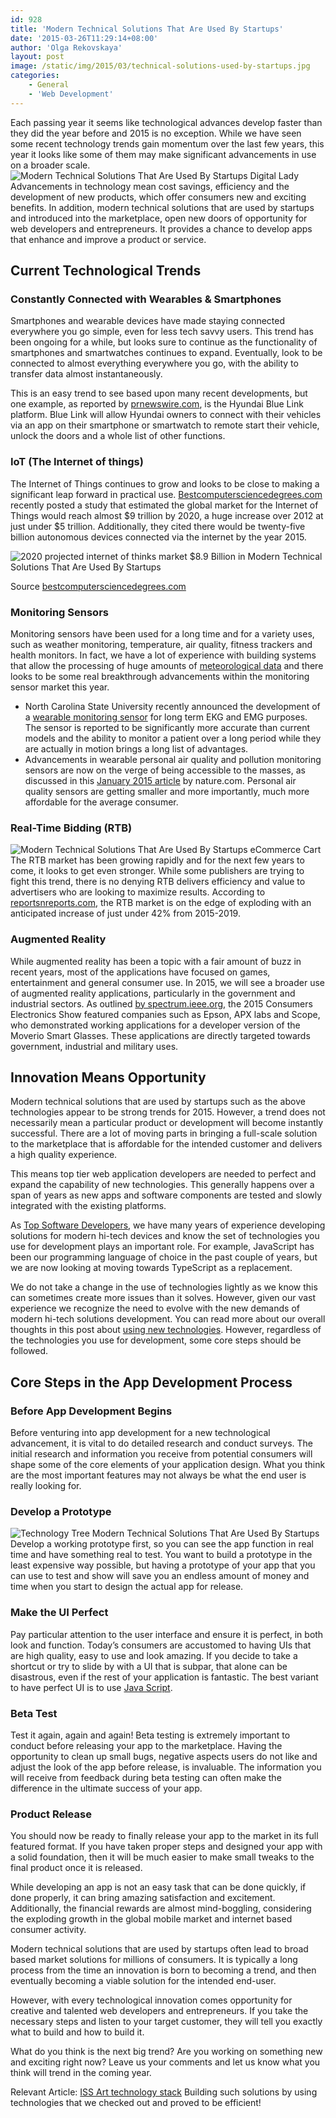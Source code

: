 ```yaml
---
id: 928
title: 'Modern Technical Solutions That Are Used By Startups'
date: '2015-03-26T11:29:14+08:00'
author: 'Olga Rekovskaya'
layout: post
image: /static/img/2015/03/technical-solutions-used-by-startups.jpg
categories:
    - General
    - 'Web Development'
---
```


Each passing year it seems like technological advances develop faster than they did the year before and 2015 is no exception. While we have seen some recent technology trends gain momentum over the last few years, this year it looks like some of them may make significant advancements in use on a broader scale.
![ Modern Technical Solutions That Are Used By Startups Digital Lady](/static/img/2015/03/startup-technological-advaces-300x212.jpg)Advancements in technology mean cost savings, efficiency and the development of new products, which offer consumers new and exciting benefits. In addition, modern technical solutions that are used by startups and introduced into the marketplace, open new doors of opportunity for web developers and entrepreneurs. It provides a chance to develop apps that enhance and improve a product or service.

## Current Technological Trends

### Constantly Connected with Wearables & Smartphones

Smartphones and wearable devices have made staying connected everywhere you go simple, even for less tech savvy users. This trend has been ongoing for a while, but looks sure to continue as the functionality of smartphones and smartwatches continues to expand. Eventually, look to be connected to almost everything everywhere you go, with the ability to transfer data almost instantaneously.

This is an easy trend to see based upon many recent developments, but one example, as reported by [prnewswire.com](http://www.prnewswire.com/news-releases/hyundai-blue-link-to-debut-smartwatch-app-with-voice-recognition-at-2015-consumer-electronics-show-and-pepcoms-digital-experience-300013816.html), is the Hyundai Blue Link platform. Blue Link will allow Hyundai owners to connect with their vehicles via an app on their smartphone or smartwatch to remote start their vehicle, unlock the doors and a whole list of other functions.

### IoT (The Internet of things)

The Internet of Things continues to grow and looks to be close to making a significant leap forward in practical use. [Bestcomputersciencedegrees.com](http://www.bestcomputersciencedegrees.com/internet-of-things/) recently posted a study that estimated the global market for the Internet of Things would reach almost $9 trillion by 2020, a huge increase over 2012 at just under $5 trillion. Additionally, they cited there would be twenty-five billion autonomous devices connected via the internet by the year 2015.

![2020 projected internet of thinks market $8.9 Billion in Modern Technical Solutions That Are Used By Startups](/static/img/2015/03/Internet_of_Everything-smaller-snippet-of-9-billion.jpg)

Source [bestcomputersciencedegrees.com](http://www.bestcomputersciencedegrees.com/internet-of-things/)

### Monitoring Sensors

Monitoring sensors have been used for a long time and for a variety uses, such as weather monitoring, temperature, air quality, fitness trackers and health monitors. In fact, we have a lot of experience with building systems that allow the processing of huge amounts of [meteorological data](http://www.issart.com/en/portfolio/details/id/95) and there looks to be some real breakthrough advancements within the monitoring sensor market this year.

- North Carolina State University recently announced the development of a [wearable monitoring sensor](https://news.ncsu.edu/2015/01/zhu-electrophys-2015/) for long term EKG and EMG purposes. The sensor is reported to be significantly more accurate than current models and the ability to monitor a patient over a long period while they are actually in motion brings a long list of advantages.
- Advancements in wearable personal air quality and pollution monitoring sensors are now on the verge of being accessible to the masses, as discussed in this [January 2015 article](http://www.nature.com/news/environmental-science-pollution-patrol-1.16654) by nature.com. Personal air quality sensors are getting smaller and more importantly, much more affordable for the average consumer.


### Real-Time Bidding (RTB)

![Modern Technical Solutions That Are Used By Startups eCommerce Cart](/static/img/2015/03/small-ecommerce-shopping-cart-150x150.png)The RTB market has been growing rapidly and for the next few years to come, it looks to get even stronger. While some publishers are trying to fight this trend, there is no denying RTB delivers efficiency and value to advertisers who are looking to maximize results. According to [reportsnreports.com](http://www.reportsnreports.com/reports/316414-global-rtb-market-2015-2019.html), the RTB market is on the edge of exploding with an anticipated increase of just under 42% from 2015-2019.

### Augmented Reality

While augmented reality has been a topic with a fair amount of buzz in recent years, most of the applications have focused on games, entertainment and general consumer use. In 2015, we will see a broader use of augmented reality applications, particularly in the government and industrial sectors. As outlined [by spectrum.ieee.org](http://spectrum.ieee.org/tech-talk/consumer-electronics/gadgets/ces-2015-industrial-augmented-reality-takes-center-stage), the 2015 Consumers Electronics Show featured companies such as Epson, APX labs and Scope, who demonstrated working applications for a developer version of the Moverio Smart Glasses. These applications are directly targeted towards government, industrial and military uses.

## Innovation Means Opportunity

Modern technical solutions that are used by startups such as the above technologies appear to be strong trends for 2015. However, a trend does not necessarily mean a particular product or development will become instantly successful. There are a lot of moving parts in bringing a full-scale solution to the marketplace that is affordable for the intended customer and delivers a high quality experience.

This means top tier web application developers are needed to perfect and expand the capability of new technologies. This generally happens over a span of years as new apps and software components are tested and slowly integrated with the existing platforms.

As [Top Software Developers](https://www.softwaredevelopmentcompany.co/software-development-companies/), we have many years of experience developing solutions for modern hi-tech devices and know the set of technologies you use for development plays an important role. For example, JavaScript has been our programming language of choice in the past couple of years, but we are now looking at moving towards TypeScript as a replacement.

We do not take a change in the use of technologies lightly as we know this can sometimes create more issues than it solves. However, given our vast experience we recognize the need to evolve with the new demands of modern hi-tech solutions development. You can read more about our overall thoughts in this post about [using new technologies](http://www.issart.com/blog/iss-art-technology-stack-2015/). However, regardless of the technologies you use for development, some core steps should be followed.

## Core Steps in the App Development Process

### Before App Development Begins

Before venturing into app development for a new technological advancement, it is vital to do detailed research and conduct surveys. The initial research and information you receive from potential consumers will shape some of the core elements of your application design. What you think are the most important features may not always be what the end user is really looking for.

### Develop a Prototype

![Technology Tree Modern Technical Solutions That Are Used By Startups](/static/img/2015/03/technology-tree-300x199.jpg)Develop a working prototype first, so you can see the app function in real time and have something real to test. You want to build a prototype in the least expensive way possible, but having a prototype of your app that you can use to test and show will save you an endless amount of money and time when you start to design the actual app for release.

### Make the UI Perfect

Pay particular attention to the user interface and ensure it is perfect, in both look and function. Today’s consumers are accustomed to having UIs that are high quality, easy to use and look amazing. If you decide to take a shortcut or try to slide by with a UI that is subpar, that alone can be disastrous, even if the rest of your application is fantastic. The best variant to have perfect UI is to use [Java Script](http://firstsiteguide.com/javascript-cheat-sheet/).

### Beta Test

Test it again, again and again! Beta testing is extremely important to conduct before releasing your app to the marketplace. Having the opportunity to clean up small bugs, negative aspects users do not like and adjust the look of the app before release, is invaluable. The information you will receive from feedback during beta testing can often make the difference in the ultimate success of your app.

### Product Release

You should now be ready to finally release your app to the market in its full featured format. If you have taken proper steps and designed your app with a solid foundation, then it will be much easier to make small tweaks to the final product once it is released.

While developing an app is not an easy task that can be done quickly, if done properly, it can bring amazing satisfaction and excitement. Additionally, the financial rewards are almost mind-boggling, considering the exploding growth in the global mobile market and internet based consumer activity.

Modern technical solutions that are used by startups often lead to broad based market solutions for millions of consumers. It is typically a long process from the time an innovation is born to becoming a trend, and then eventually becoming a viable solution for the intended end-user.

However, with every technological innovation comes opportunity for creative and talented web developers and entrepreneurs. If you take the necessary steps and listen to your target customer, they will tell you exactly what to build and how to build it.

What do you think is the next big trend? Are you working on something new and exciting right now? Leave us your comments and let us know what you think will trend in the coming year.

Relevant Article: [ISS Art technology stack](http://www.issart.com/blog/iss-art-technology-stack-2015/) Building such solutions by using technologies that we checked out and proved to be efficient!